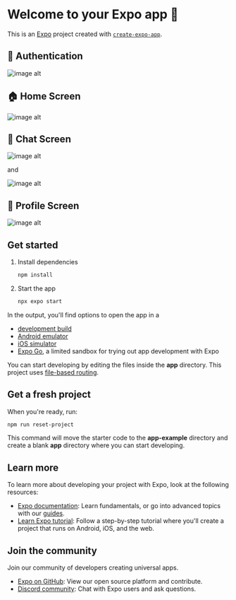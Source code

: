 # Welcome to your Expo app 👋

This is an [Expo](https://expo.dev) project created with [`create-expo-app`](https://www.npmjs.com/package/create-expo-app).

## 🔐 Authentication
![image alt](https://github.com/mubasil-2108/modern-chat/blob/92fe7a7ac0645fadebe52467ac12dea93bd74e2f/assets/images/auth.jpg)

## 🏠 Home Screen
![image alt](https://github.com/mubasil-2108/modern-chat/blob/92fe7a7ac0645fadebe52467ac12dea93bd74e2f/assets/images/home.jpg)

## 💬 Chat Screen
![image alt](https://github.com/mubasil-2108/modern-chat/blob/92fe7a7ac0645fadebe52467ac12dea93bd74e2f/assets/images/chat-screen-1.jpg)

and

![image alt](https://github.com/mubasil-2108/modern-chat/blob/92fe7a7ac0645fadebe52467ac12dea93bd74e2f/assets/images/chat-screen-2.jpg)

## 👤 Profile Screen

![image alt](https://github.com/mubasil-2108/modern-chat/blob/92fe7a7ac0645fadebe52467ac12dea93bd74e2f/assets/images/profile.jpg)


## Get started

1. Install dependencies

   ```bash
   npm install
   ```

2. Start the app

   ```bash
   npx expo start
   ```

In the output, you'll find options to open the app in a

- [development build](https://docs.expo.dev/develop/development-builds/introduction/)
- [Android emulator](https://docs.expo.dev/workflow/android-studio-emulator/)
- [iOS simulator](https://docs.expo.dev/workflow/ios-simulator/)
- [Expo Go](https://expo.dev/go), a limited sandbox for trying out app development with Expo

You can start developing by editing the files inside the **app** directory. This project uses [file-based routing](https://docs.expo.dev/router/introduction).

## Get a fresh project

When you're ready, run:

```bash
npm run reset-project
```

This command will move the starter code to the **app-example** directory and create a blank **app** directory where you can start developing.

## Learn more

To learn more about developing your project with Expo, look at the following resources:

- [Expo documentation](https://docs.expo.dev/): Learn fundamentals, or go into advanced topics with our [guides](https://docs.expo.dev/guides).
- [Learn Expo tutorial](https://docs.expo.dev/tutorial/introduction/): Follow a step-by-step tutorial where you'll create a project that runs on Android, iOS, and the web.

## Join the community

Join our community of developers creating universal apps.

- [Expo on GitHub](https://github.com/expo/expo): View our open source platform and contribute.
- [Discord community](https://chat.expo.dev): Chat with Expo users and ask questions.
